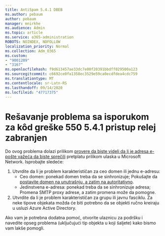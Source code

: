 ```yaml
---
title: AntiSpam 5.4.1 DBEB
ms.author: pebaum
author: pebaum
manager: mnirkhe
ms.audience: Admin
ms.topic: article
ms.service: o365-administration
ROBOTS: NOINDEX, NOFOLLOW
localization_priority: Normal
ms.collection: Adm_O365
ms.custom:
- "9001209"
- "3167"
ms.openlocfilehash: f9d613457ae33dc7e00f20391bbdff029500a123
ms.sourcegitcommit: c6692ce0fa1358ec3529e59ca0ecdfdea4cdc759
ms.translationtype: MT
ms.contentlocale: sr-Latn-RS
ms.lasthandoff: 09/14/2020
ms.locfileid: "47717375"
---
```

# <a name="fix-delivery-issues-for-error-code-550-541-relay-access-denied"></a>Rešavanje problema sa isporukom za kôd greške 550 5.4.1 pristup relej zabranjen

Do ovog problema dolazi prilikom [provere da biste videli da li je adresa e-pošte važeća da biste sprečili](https://docs.microsoft.com/exchange/mail-flow-best-practices/use-directory-based-edge-blocking) pretplatu prilikom ulaska u Microsoft Network. Isprobajte sledeće:

1. Utvrdite da li je problem karakterističan za ceo domen ili jednu e-adresu:
    - Ceo domen: ponekad domen treba da se sinhronizuje; Pokušajte da [postavite domen na unutrašnju, a zatim na autoritativno](https://docs.microsoft.com/exchange/mail-flow-best-practices/manage-accepted-domains/manage-accepted-domains).
    - Jedinstvena e-adresa: ponekad treba da se sinhronizuje adresa; Promena SMTP proxy adrese, a zatim promena može da pomogne.
2. Utvrdite da li je problem karakterističan za grupu ili javnu fasciklu. Za neke tipove objekata možda će biti potrebno da se objekti ručno kreiraju u usluzi Azure Active Directory.

Ako vam je potrebna dodatna pomoć, otvorite ulaznicu za podršku i navedite opseg problema (uključujući tip objekta u koji šaljete) kako bismo vam lakše pomogli.